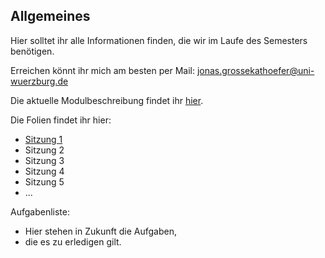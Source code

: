 ## Allgemeines

Hier solltet ihr alle Informationen finden, die wir im Laufe des Semesters benötigen.

Erreichen könnt ihr mich am besten per Mail: [jonas.grossekathoefer@uni-wuerzburg.de](mailto:jonas.grossekathoefer@uni-wuerzburg.de)

Die aktuelle Modulbeschreibung findet ihr [hier](https://www2.uni-wuerzburg.de/mhb/MB-de-06-PSY-EFM-152-m01.pdf).

Die Folien findet ihr hier:
  + [Sitzung 1](https://rawgit.com/Grszkthfr/ss18_empra08/master/folien/sitzung01.html)
  + Sitzung 2
  + Sitzung 3
  + Sitzung 4
  + Sitzung 5
  + ...

Aufgabenliste:
  + Hier stehen in Zukunft die Aufgaben,
  + die es zu erledigen gilt.
